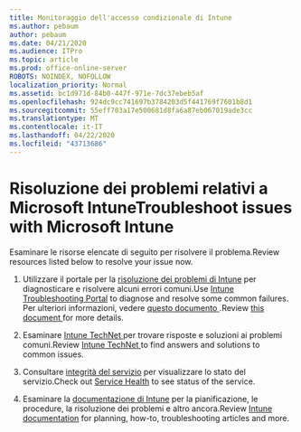```yaml
---
title: Monitoraggio dell'accesso condizionale di Intune
ms.author: pebaum
author: pebaum
ms.date: 04/21/2020
ms.audience: ITPro
ms.topic: article
ms.prod: office-online-server
ROBOTS: NOINDEX, NOFOLLOW
localization_priority: Normal
ms.assetid: bc1d971d-84b0-447f-971e-7dc37ebeb5af
ms.openlocfilehash: 924dc9cc741697b3784203d5f441769f7601b8d1
ms.sourcegitcommit: 55eff703a17e500681d8fa6a87eb067019ade3cc
ms.translationtype: MT
ms.contentlocale: it-IT
ms.lasthandoff: 04/22/2020
ms.locfileid: "43713686"
---
```

# <a name="troubleshoot-issues-with-microsoft-intune"></a><span data-ttu-id="7536b-102">Risoluzione dei problemi relativi a Microsoft Intune</span><span class="sxs-lookup"><span data-stu-id="7536b-102">Troubleshoot issues with Microsoft Intune</span></span>

<span data-ttu-id="7536b-103">Esaminare le risorse elencate di seguito per risolvere il problema.</span><span class="sxs-lookup"><span data-stu-id="7536b-103">Review resources listed below to resolve your issue now.</span></span>
  
1. <span data-ttu-id="7536b-104">Utilizzare il portale per la [risoluzione dei problemi di Intune](https://devicemanagement.microsoft.com/#blade/Microsoft_Intune_DeviceSettings/TroubleshootBlade) per diagnosticare e risolvere alcuni errori comuni.</span><span class="sxs-lookup"><span data-stu-id="7536b-104">Use [Intune Troubleshooting Portal](https://devicemanagement.microsoft.com/#blade/Microsoft_Intune_DeviceSettings/TroubleshootBlade) to diagnose and resolve some common failures.</span></span> <span data-ttu-id="7536b-105">Per ulteriori informazioni, vedere [questo documento ](https://docs.microsoft.com/intune/help-desk-operators).</span><span class="sxs-lookup"><span data-stu-id="7536b-105">Review [this document ](https://docs.microsoft.com/intune/help-desk-operators)for more details.</span></span>
    
2. <span data-ttu-id="7536b-106">Esaminare [Intune TechNet ](https://social.technet.microsoft.com/forums/home?forum=microsoftintuneprod)per trovare risposte e soluzioni ai problemi comuni.</span><span class="sxs-lookup"><span data-stu-id="7536b-106">Review [Intune TechNet ](https://social.technet.microsoft.com/forums/home?forum=microsoftintuneprod)to find answers and solutions to common issues.</span></span>
    
3. <span data-ttu-id="7536b-107">Consultare [integrità del servizio](https://portal.office.com/AdminPortal/Home#/servicehealth) per visualizzare lo stato del servizio.</span><span class="sxs-lookup"><span data-stu-id="7536b-107">Check out [Service Health](https://portal.office.com/AdminPortal/Home#/servicehealth) to see status of the service.</span></span> 
    
4. <span data-ttu-id="7536b-108">Esaminare la [documentazione di Intune](https://docs.microsoft.com/intune/) per la pianificazione, le procedure, la risoluzione dei problemi e altro ancora.</span><span class="sxs-lookup"><span data-stu-id="7536b-108">Review [Intune documentation](https://docs.microsoft.com/intune/) for planning, how-to, troubleshooting articles and more.</span></span> 
    

